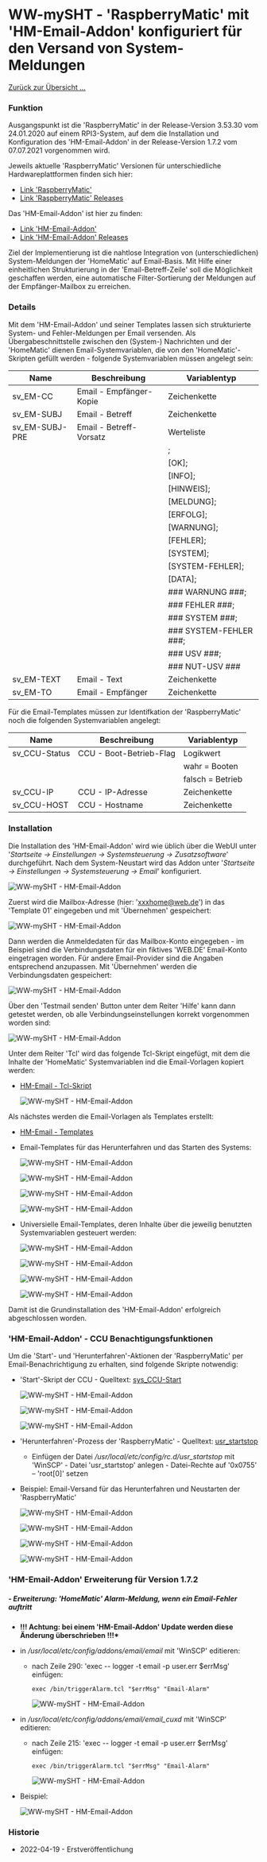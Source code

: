 # WW-mySHT - 'RaspberryMatic' mit 'HM-Email-Addon' konfiguriert für den Versand von System-Meldungen

[Zurück zur Übersicht ...](../README.md)

### Funktion
Ausgangspunkt ist die 'RaspberryMatic' in der Release-Version 3.53.30 vom 24.01.2020 auf einem RPI3-System, auf dem die Installation und Konfiguration des 'HM-Email-Addon' in der Release-Version 1.7.2 vom 07.07.2021 vorgenommen wird.

Jeweils aktuelle 'RaspberryMatic' Versionen für unterschiedliche Hardwareplattformen finden sich hier:

- [Link 'RaspberryMatic'](https://github.com/jens-maus/RaspberryMatic/)
- [Link 'RaspberryMatic' Releases](https://github.com/jens-maus/RaspberryMatic/releases)

Das 'HM-Email-Addon' ist hier zu finden:

- [Link 'HM-Email-Addon'](https://github.com/homematic-community/hm_email)
- [Link 'HM-Email-Addon' Releases](https://github.com/homematic-community/hm_email/releases)

Ziel der Implementierung ist die nahtlose Integration von (unterschiedlichen) System-Meldungen der 'HomeMatic' auf Email-Basis. Mit Hilfe einer einheitlichen Strukturierung in der 'Email-Betreff-Zeile' soll die Möglichkeit geschaffen werden, eine automatische Filter-Sortierung der Meldungen auf der Empfänger-Mailbox zu erreichen.

### Details

Mit dem 'HM-Email-Addon' und seiner Templates lassen sich strukturierte System- und Fehler-Meldungen per Email versenden. Als Übergabeschnittstelle zwischen den (System-) Nachrichten und der 'HomeMatic' dienen Email-Systemvariablen, die von den 'HomeMatic'-Skripten gefüllt werden - folgende Systemvariablen müssen angelegt sein:

| Name | Beschreibung | Variablentyp
| --- | --- | --- |
| sv_EM-CC | Email - Empfänger-Kopie | Zeichenkette |
| sv_EM-SUBJ | Email - Betreff | Zeichenkette |
| sv_EM-SUBJ-PRE | Email - Betreff-Vorsatz | Werteliste |
||| ; |
||| [OK]; |
||| [INFO]; |
||| [HINWEIS]; |
||| [MELDUNG]; |
||| [ERFOLG]; |
||| [WARNUNG]; |
||| [FEHLER]; |
||| [SYSTEM]; |
||| [SYSTEM-FEHLER]; |
||| [DATA]; |
||| ### WARNUNG ###; |
||| ### FEHLER ###; |
||| ### SYSTEM ###; |
||| ### SYSTEM-FEHLER ###; |
||| ### USV ###; |
||| ### NUT-USV ### |
| sv_EM-TEXT | Email - Text | Zeichenkette |
| sv_EM-TO | Email - Empfänger | Zeichenkette |

Für die Email-Templates müssen zur Identifkation der 'RaspberryMatic' noch die folgenden Systemvariablen angelegt:

| Name | Beschreibung | Variablentyp
| --- | --- | --- |
| sv_CCU-Status | CCU - Boot-Betrieb-Flag	| Logikwert |
| | | wahr = Booten |
| | | falsch = Betrieb |
| sv_CCU-IP | CCU - IP-Adresse | Zeichenkette |
| sv_CCU-HOST | CCU - Hostname | Zeichenkette |

### Installation

Die Installation des 'HM-Email-Addon' wird wie üblich über die WebUI unter '*Startseite -> Einstellungen -> Systemsteuerung -> Zusatzsoftware*' durchgeführt. Nach dem System-Neustart wird das Addon unter '*Startseite -> Einstellungen -> Systemsteuerung -> Email*' konfiguriert.

![WW-mySHT - HM-Email-Addon](./img/hm_email_info.jpg)

Zuerst wird die Mailbox-Adresse (hier: 'xxxhome@web.de') in das 'Template 01' eingegeben und mit 'Übernehmen' gespeichert:

![WW-mySHT - HM-Email-Addon](./img/hm_email_template_01.jpg)

Dann werden die Anmeldedaten für das Mailbox-Konto eingegeben - im Beispiel sind die Verbindungsdaten für ein fiktives 'WEB.DE' Email-Konto eingetragen worden. Für andere Email-Provider sind die Angaben entsprechend anzupassen. Mit 'Übernehmen' werden die Verbindungsdaten gespeichert:

![WW-mySHT - HM-Email-Addon](./img/hm_email_account.jpg)

Über den 'Testmail senden' Button unter dem Reiter 'Hilfe' kann dann getestet werden, ob alle Verbindungseinstellungen korrekt vorgenommen worden sind:

![WW-mySHT - HM-Email-Addon](./img/hm_email_hilfe.jpg)

Unter dem Reiter 'Tcl' wird das folgende Tcl-Skript eingefügt, mit dem die Inhalte der 'HomeMatic' Systemvariablen ind die Email-Vorlagen kopiert werden:

- [HM-Email - Tcl-Skript](./bin/email_tcl.txt)

  ![WW-mySHT - HM-Email-Addon](./img/hm_email_tcl.jpg)

Als nächstes werden die Email-Vorlagen als Templates erstellt:

- [HM-Email - Templates](./bin/email_templates.txt)

- Email-Templates für das Herunterfahren und das Starten des Systems:

  ![WW-mySHT - HM-Email-Addon](./img/hm_email_template_50.jpg)

  ![WW-mySHT - HM-Email-Addon](./img/hm_email_template_49.jpg)

  ![WW-mySHT - HM-Email-Addon](./img/hm_email_template_48.jpg)

  ![WW-mySHT - HM-Email-Addon](./img/hm_email_template_47.jpg)

- Universielle Email-Templates, deren Inhalte über die jeweilig benutzten Systemvariablen gesteuert werden:

  ![WW-mySHT - HM-Email-Addon](./img/hm_email_template_40.jpg)

  ![WW-mySHT - HM-Email-Addon](./img/hm_email_template_41.jpg)

  ![WW-mySHT - HM-Email-Addon](./img/hm_email_template_42.jpg)

  ![WW-mySHT - HM-Email-Addon](./img/hm_email_template_43.jpg)

Damit ist die Grundinstallation des 'HM-Email-Addon' erfolgreich abgeschlossen worden.

### 'HM-Email-Addon' - CCU Benachtigungsfunktionen

Um die 'Start'- und 'Herunterfahren'-Aktionen der 'RaspberryMatic' per Email-Benachrichtigung zu erhalten, sind folgende Skripte notwendig:

- 'Start'-Skript der CCU - Quelltext: [sys_CCU-Start](./bin/hm_sys_ccu_start.txt)

  ![WW-mySHT - HM-Email-Addon](./img/hm_sys_ccu_start_1.jpg)

  ![WW-mySHT - HM-Email-Addon](./img/hm_sys_ccu_start_2.jpg)

  ![WW-mySHT - HM-Email-Addon](./img/hm_sys_ccu_start_3.jpg)

- 'Herunterfahren'-Prozess der 'RaspberryMatic' - Quelltext: [usr_startstop](./bin/hm_usr_startstop.txt)

    -	Einfügen der Datei */usr/local/etc/config/rc.d/usr_startstop* mit 'WinSCP'
      - Datei 'usr_startstop' anlegen
      - Datei-Rechte auf '0x0755' – 'root[0]' setzen


- Beispiel: Email-Versand für das Herunterfahren und Neustarten der 'RaspberryMatic'

  ![WW-mySHT - HM-Email-Addon](./img/hm_email_mbox_all.jpg)

  ![WW-mySHT - HM-Email-Addon](./img/hm_email_mbox_1.jpg)

  ![WW-mySHT - HM-Email-Addon](./img/hm_email_mbox_2.jpg)

  ![WW-mySHT - HM-Email-Addon](./img/hm_email_mbox_3.jpg)



### 'HM-Email-Addon' Erweiterung für Version 1.7.2

##### - Erweiterung: 'HomeMatic' Alarm-Meldung, wenn ein Email-Fehler auftritt

- <b>!!! Achtung: bei einem 'HM-Email-Addon' Update werden diese Änderung überschrieben !!!*</b>

- in */usr/local/etc/config/addons/email/email* mit 'WinSCP' editieren:
  - nach Zeile 290: 'exec -- logger -t email -p user.err $errMsg' einfügen:
    ```
    exec /bin/triggerAlarm.tcl "$errMsg" "Email-Alarm"
    ```
    ![WW-mySHT - HM-Email-Addon](./img/EmailAddon_172_Alarm_email.jpg)


- in */usr/local/etc/config/addons/email/email_cuxd* mit 'WinSCP' editieren:
  - nach Zeile 215: 'exec -- logger -t email -p user.err $errMsg' einfügen:
    ```
    exec /bin/triggerAlarm.tcl "$errMsg" "Email-Alarm"
    ```
    ![WW-mySHT - HM-Email-Addon](./img/EmailAddon_172_Alarm_email_cuxd.jpg)


- Beispiel:

  ![WW-mySHT - HM-Email-Addon](./img/EmailAddon_172_Alarm.jpg)




### Historie
- 2022-04-19 - Erstveröffentlichung
